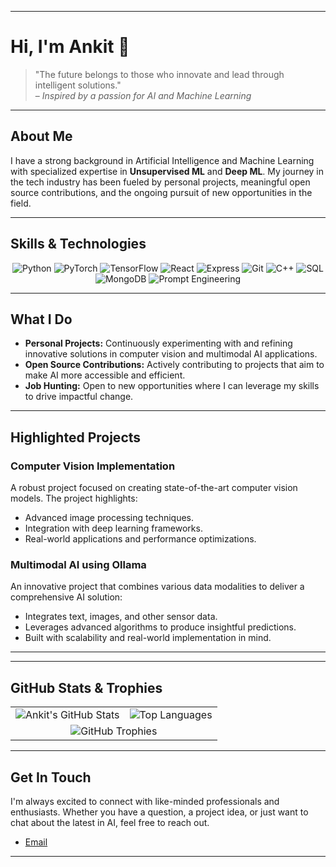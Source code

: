 
---

# Hi, I'm Ankit 👋

> "The future belongs to those who innovate and lead through intelligent solutions."  
> – *Inspired by a passion for AI and Machine Learning*

---

## About Me

I have a strong background in Artificial Intelligence and Machine Learning with specialized expertise in **Unsupervised ML** and **Deep ML**. My journey in the tech industry has been fueled by personal projects, meaningful open source contributions, and the ongoing pursuit of new opportunities in the field.

---
## Skills & Technologies

<div align="center">
  <img src="https://img.shields.io/badge/Python-3776AB?style=for-the-badge&logo=python&logoColor=white" alt="Python" />
  <img src="https://img.shields.io/badge/PyTorch-EE4C2C?style=for-the-badge&logo=pytorch&logoColor=white" alt="PyTorch" />
  <img src="https://img.shields.io/badge/TensorFlow-FF6F00?style=for-the-badge&logo=tensorflow&logoColor=white" alt="TensorFlow" />
  <img src="https://img.shields.io/badge/React-20232A?style=for-the-badge&logo=react&logoColor=61DAFB" alt="React" />
  <img src="https://img.shields.io/badge/Express-000000?style=for-the-badge&logo=express&logoColor=white" alt="Express" />
  <img src="https://img.shields.io/badge/Git-F05032?style=for-the-badge&logo=git&logoColor=white" alt="Git" />
  <img src="https://img.shields.io/badge/C++-00599C?style=for-the-badge&logo=c%2B%2B&logoColor=white" alt="C++" />
  <img src="https://img.shields.io/badge/SQL-4479A1?style=for-the-badge&logo=mysql&logoColor=white" alt="SQL" />
  <img src="https://img.shields.io/badge/MongoDB-4EA94B?style=for-the-badge&logo=mongodb&logoColor=white" alt="MongoDB" />
  <img src="https://img.shields.io/badge/Prompt%20Engineering-ff69b4?style=for-the-badge" alt="Prompt Engineering" />
</div>

---

## What I Do

- **Personal Projects:** Continuously experimenting with and refining innovative solutions in computer vision and multimodal AI applications.
- **Open Source Contributions:** Actively contributing to projects that aim to make AI more accessible and efficient.
- **Job Hunting:** Open to new opportunities where I can leverage my skills to drive impactful change.

---

## Highlighted Projects

### Computer Vision Implementation
A robust project focused on creating state-of-the-art computer vision models. The project highlights:
- Advanced image processing techniques.
- Integration with deep learning frameworks.
- Real-world applications and performance optimizations.

### Multimodal AI using Ollama
An innovative project that combines various data modalities to deliver a comprehensive AI solution:
- Integrates text, images, and other sensor data.
- Leverages advanced algorithms to produce insightful predictions.
- Built with scalability and real-world implementation in mind.

---


---

## GitHub Stats & Trophies

<div align="center"> <table> <tr> <td align="center"> <!-- Replace `your-github-username` with your actual GitHub username --> <img src="https://github-readme-stats.vercel.app/api?username=ANKIT0017e&show_icons=true&theme=tokyonight" alt="Ankit's GitHub Stats" /> </td> <td align="center"> <img src="https://github-readme-stats.vercel.app/api/top-langs/?username=ANKIT0017e&layout=compact&theme=tokyonight" alt="Top Languages" /> </td> </tr> <tr> <td colspan="2" align="center"> <img src="https://github-profile-trophy.vercel.app/?username=ANKIT0017e&theme=onedark" alt="GitHub Trophies" /> </td> </tr> </table> </div>

---

## Get In Touch

I'm always excited to connect with like-minded professionals and enthusiasts. Whether you have a question, a project idea, or just want to chat about the latest in AI, feel free to reach out.

 
- [Email](mailto:ankitsuperku@gmail.com)

---
